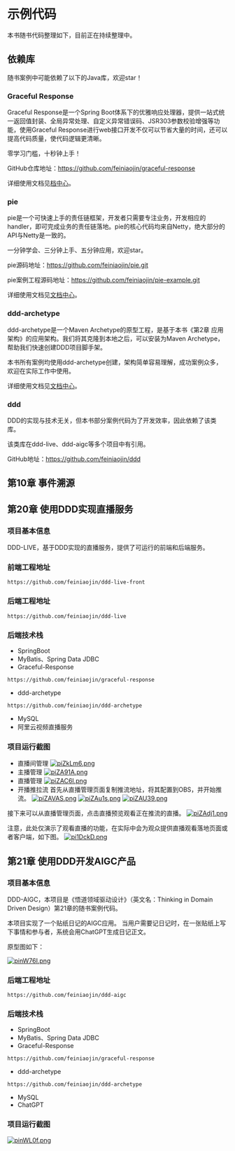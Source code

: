 # 示例代码
本书随书代码整理如下，目前正在持续整理中。
## 依赖库
随书案例中可能依赖了以下的Java库，欢迎star！
### Graceful Response

Graceful Response是一个Spring Boot体系下的优雅响应处理器，提供一站式统一返回值封装、全局异常处理、自定义异常错误码、JSR303参数校验增强等功能，使用Graceful Response进行web接口开发不仅可以节省大量的时间，还可以提高代码质量，使代码逻辑更清晰。

零学习门槛，十秒钟上手！

GitHub仓库地址：https://github.com/feiniaojin/graceful-response

详细使用文档见[档中心](https://doc.feiniaojin.com)。

### pie

pie是一个可快速上手的责任链框架，开发者只需要专注业务，开发相应的handler，即可完成业务的责任链落地。pie的核心代码均来自Netty，绝大部分的API与Netty是一致的。

一分钟学会、三分钟上手、五分钟应用，欢迎star。

pie源码地址：https://github.com/feiniaojin/pie.git

pie案例工程源码地址：https://github.com/feiniaojin/pie-example.git

详细使用文档见[文档中心](https://doc.feiniaojin.com)。

### ddd-archetype
ddd-archetype是一个Maven Archetype的原型工程，是基于本书《第2章 应用架构》的应用架构。我们将其克隆到本地之后，可以安装为Maven Archetype，帮助我们快速创建DDD项目脚手架。

本书所有案例均使用ddd-archetype创建，架构简单容易理解，成功案例众多，欢迎在实际工作中使用。

详细使用文档见[文档中心](https://doc.feiniaojin.com)。

### ddd

DDD的实现与技术无关，但本书部分案例代码为了开发效率，因此依赖了该类库。

该类库在ddd-live、ddd-aigc等多个项目中有引用。

GitHub地址：https://github.com/feiniaojin/ddd


## 第10章 事件溯源

## 第20章 使用DDD实现直播服务

### 项目基本信息

DDD-LIVE，基于DDD实现的直播服务，提供了可运行的前端和后端服务。

### 前端工程地址

```text
https://github.com/feiniaojin/ddd-live-front
```
### 后端工程地址
```text
https://github.com/feiniaojin/ddd-live
```
### 后端技术栈

- SpringBoot
- MyBatis、Spring Data JDBC
- Graceful-Response
```text
https://github.com/feiniaojin/graceful-response
```
- ddd-archetype
```text
https://github.com/feiniaojin/ddd-archetype
```
- MySQL
- 阿里云视频直播服务

### 项目运行截图

- 直播间管理
  [![piZkLm6.png](https://z1.ax1x.com/2023/10/26/piZkLm6.png)](https://imgse.com/i/piZkLm6)
- 主播管理
  [![piZA91A.png](https://z1.ax1x.com/2023/10/26/piZA91A.png)](https://imgse.com/i/piZA91A)
- 直播管理
  [![piZAC6I.png](https://z1.ax1x.com/2023/10/26/piZAC6I.png)](https://imgse.com/i/piZAC6I)
- 开播推拉流
  首先从直播管理页面复制推流地址，将其配置到OBS，并开始推流。
  [![piZAVAS.png](https://z1.ax1x.com/2023/10/26/piZAVAS.png)](https://imgse.com/i/piZAVAS)
  [![piZAu1s.png](https://z1.ax1x.com/2023/10/26/piZAu1s.png)](https://imgse.com/i/piZAu1s)
  [![piZAU39.png](https://z1.ax1x.com/2023/10/26/piZAU39.png)](https://imgse.com/i/piZAU39)

接下来可以从直播管理页面，点击直播预览观看正在推流的直播。
[![piZAdj1.png](https://z1.ax1x.com/2023/10/26/piZAdj1.png)](https://imgse.com/i/piZAdj1)

注意，此处仅演示了观看直播的功能，在实际中会为观众提供直播观看落地页面或者客户端，如下图。
[![pi1DckD.png](https://z1.ax1x.com/2023/11/08/pi1DckD.png)](https://imgse.com/i/pi1DckD)

## 第21章 使用DDD开发AIGC产品

### 项目基本信息 

DDD-AIGC，本项目是《悟道领域驱动设计》（英文名：Thinking in Domain Driven Design）第21章的随书案例代码。

本项目实现了一个贴纸日记的AIGC应用。 当用户需要记日记时，在一张贴纸上写下事情和参与者，系统会用ChatGPT生成日记正文。

原型图如下：

[![pinW76I.png](https://z1.ax1x.com/2023/10/31/pinW76I.png)](https://imgse.com/i/pinW76I)

### 后端工程地址

```text
https://github.com/feiniaojin/ddd-aigc
```

### 后端技术栈

- SpringBoot
- MyBatis、Spring Data JDBC
- Graceful-Response
```text
https://github.com/feiniaojin/graceful-response
```
- ddd-archetype
```text
https://github.com/feiniaojin/ddd-archetype
```
- MySQL
- ChatGPT

### 项目运行截图

[![pinWL0f.png](https://z1.ax1x.com/2023/10/31/pinWL0f.png)](https://imgse.com/i/pinWL0f)


